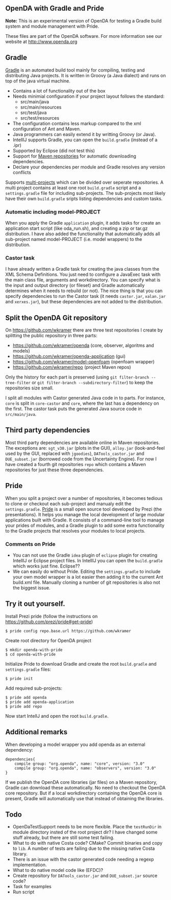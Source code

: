 OpenDA with Gradle and Pride
----------------------------

**Note:** This is an experimental version of OpenDA for testing a Gradle build system and module management with Pride.

These files are part of the OpenDA software. For more information see our website at
http://www.openda.org

## Gradle

[Gradle](https://gradle.org) is an automated build tool mainly for compiling, testing and distributing Java projects. 
It is written in Groovy (a Java dialect) and runs on top of the java virtual machine.

 - Contains a lot of functionality out of the box
 - Needs minimial configuration if your project layout follows the standard:
    - src/main/java
    - src/main/resources
    - src/test/java
    - src/test/resources
 - The configuration contains less markup compared to the xml configuration of Ant and Maven. 
 - Java programmers can easily extend it by writting Groovy (or Java).
 - IntellIJ supports Gradle, you can open the `build.gradle` (instead of a .ipr)
 - Supported by Eclipse (did not test this)
 - Support for [Maven repositories](https://mvnrepository.com) for automatic downloading dependencies.
 - Declare your dependencies per module and Gradle resolves any version conflicts

Supports [multi-projects](https://docs.gradle.org/current/userguide/multi_project_builds.html) which can be divided over seperate repositories. A multi project contains at least one root `build.gradle` script and a `settings.gradle` file for including sub-projects. The sub-projects most likely have their own `build.gradle` sripts listing dependencies and custom tasks.

### Automatic including model-PROJECT 

When you apply the Gradle `application` plugin, it adds tasks for create an application start script (like oda_run.sh), and creating a zip or tar.gz distribution. I have also added the functionality that automatically adds all sub-project named model-PROJECT (i.e. model wrappers) to the distribution. 

### Castor task

I have already written a Gradle task for creating the java classes from the XML Schema Definitions. 
You just need to configure a JavaExec task with the main class file, arguments and workdirectory. You can specify what is the input and output directory (or fileset) and Gradle automatically determines when it needs to rebuild (or not). The nice thing is that you can specify dependencies to run the Castor task (it needs `castor.jar`, `xalan.jar` and `xerxes.jar`), but these dependencies are not added to the distribution. 

## Split the OpenDA Git repository

On https://github.com/wkramer there are three test repositories I create by splitting the public repository in three parts:

- https://github.com/wkramer/openda (core, observer, algoritms and models)
- https://github.com/wkramer/openda-application (gui)
- https://github.com/wkramer/model-openfoam (openfoam wrapper)
- https://github.com/wkramer/repo (project Maven repos)

Only the history for each part is preserved (using `git filter-branch --tree-filter` or `git filter-branch --subdirectory-filter`) to keep the repositories size small. 

I split all modules with Castor generated Java code in to parts. For instance, `core` is split in `core-castor` and `core`, where the last has a dependency on the first. The castor task puts the generated Java source code in `src/main/java`. 

## Third party dependencies 

Most third party dependencies are available online in Maven repositories. The exceptions are: `sgt_v30.jar` (plots in the GUI), `alloy.jar` (look-and-feel used by the GUI, replaced with `jgoodies`), `DATools_castor.jar` and `DUE_subset.jar` (borrowed code from the Uncertainty Engine). For now I have created a fourth git repositories `repo` which contains a Maven repositories for just these three dependencies.

## Pride

When you split a project over a number of repositories, it becomes tedious to clone or checkout each sub-project and manualy edit the `settings.gradle`. [Pride](https://github.com/prezi/pride) is a small open source tool developed by Prezi (the presentations). It helps you manage the local development of large modular applications built with Gradle. It consists of a command-line tool to manage your prides of modules, and a Gradle plugin to add some extra functionality to the Gradle projects that resolves your modules to local projects.

### Comments on Pride

- You can not use the Gradle `idea` plugin of `eclipse` plugin for creating IntellIJ or Eclipse project files. In IntellIJ you can open the `build.gradle` which works just fine. Eclipse??
- We can easily do without Pride. Editing the `settings.gradle` to include your own model wrapper is a lot easier then adding it to the current Ant build.xml file. Manually cloning a number of git repositories is also not the biggest issue.


## Try it out yourself. 

Install Prezi pride (follow the instructions on https://github.com/prezi/pride#get-pride)

    $ pride config repo.base.url https://github.com/wkramer

Create root directory for OpenDA project

    $ mkdir openda-with-pride
    $ cd openda-with-pride

Initialize Pride to download Gradle and create the root `build.gradle` and `settings.gradle` files:

    $ pride init

Add required sub-projects:

    $ pride add openda
    $ pride add openda-application
    $ pride add repo

Now start IntelIJ and open the root `build.gradle`.

## Additional remarks

When developing a model wrapper you add openda as an external dependency:

    dependencies{
        compile group: "org.openda", name: "core", version: "3.0"
        compile group: "org.openda", name: "observers", version: "3.0"
    }

If we publish the OpenDA core libraries (jar files) on a Maven repository, Gradle can download these automatically. No need to checkout the OpenDA core repository. But if a local workdirectory containing the OpenDA core is present, Gradle will automatically use that instead of obtaining the libraries.

## Todo

- OpenDaTestSupport needs to be more flexible. Place the `testRunDir` in module directory insted of the root project dir?  I have changed some stuff already, but there are still some test failing.
- What to do with native Costa code? CMake? Commit binaries and copy to `lib`. A number of tests are failing due to the missing native Costa library. 
- There is an issue with the castor generated code needing a regexp implementation.
- What to do native model code like (EFDC)? 
- Create repository for `DATools_castor.jar` and `DUE_subset.jar` source code?
- Task for examples
- Run script


